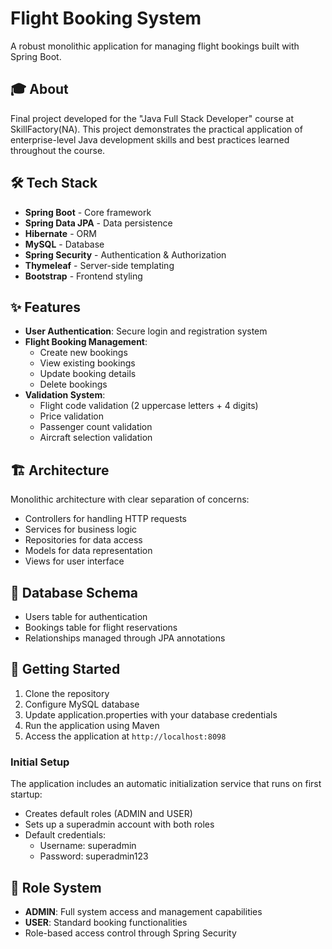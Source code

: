 # Flight Booking System

A robust monolithic application for managing flight bookings built with Spring Boot.

## 🎓 About
Final project developed for the "Java Full Stack Developer" course at SkillFactory(NA). This project demonstrates the practical application of enterprise-level Java development skills and best practices learned throughout the course.

## 🛠 Tech Stack

- **Spring Boot** - Core framework
- **Spring Data JPA** - Data persistence
- **Hibernate** - ORM
- **MySQL** - Database
- **Spring Security** - Authentication & Authorization
- **Thymeleaf** - Server-side templating
- **Bootstrap** - Frontend styling

## ✨ Features

- **User Authentication**: Secure login and registration system
- **Flight Booking Management**: 
  - Create new bookings
  - View existing bookings
  - Update booking details
  - Delete bookings
- **Validation System**:
  - Flight code validation (2 uppercase letters + 4 digits)
  - Price validation
  - Passenger count validation
  - Aircraft selection validation

## 🏗 Architecture

Monolithic architecture with clear separation of concerns:
- Controllers for handling HTTP requests
- Services for business logic
- Repositories for data access
- Models for data representation
- Views for user interface

## 💾 Database Schema

- Users table for authentication
- Bookings table for flight reservations
- Relationships managed through JPA annotations

## 🚀 Getting Started

1. Clone the repository
2. Configure MySQL database
3. Update application.properties with your database credentials
4. Run the application using Maven
5. Access the application at `http://localhost:8098`

### Initial Setup
The application includes an automatic initialization service that runs on first startup:
- Creates default roles (ADMIN and USER)
- Sets up a superadmin account with both roles
- Default credentials:
  - Username: superadmin
  - Password: superadmin123

## 🔑 Role System
- **ADMIN**: Full system access and management capabilities
- **USER**: Standard booking functionalities
- Role-based access control through Spring Security
